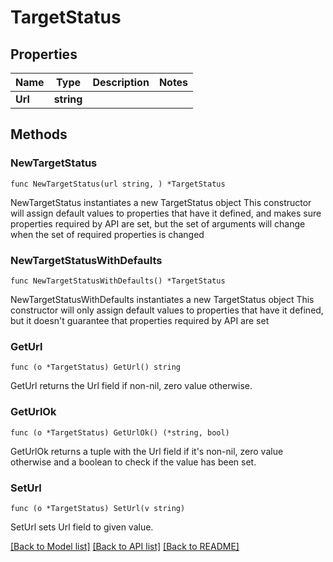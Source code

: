 # TargetStatus

## Properties

Name | Type | Description | Notes
------------ | ------------- | ------------- | -------------
**Url** | **string** |  | 

## Methods

### NewTargetStatus

`func NewTargetStatus(url string, ) *TargetStatus`

NewTargetStatus instantiates a new TargetStatus object
This constructor will assign default values to properties that have it defined,
and makes sure properties required by API are set, but the set of arguments
will change when the set of required properties is changed

### NewTargetStatusWithDefaults

`func NewTargetStatusWithDefaults() *TargetStatus`

NewTargetStatusWithDefaults instantiates a new TargetStatus object
This constructor will only assign default values to properties that have it defined,
but it doesn't guarantee that properties required by API are set

### GetUrl

`func (o *TargetStatus) GetUrl() string`

GetUrl returns the Url field if non-nil, zero value otherwise.

### GetUrlOk

`func (o *TargetStatus) GetUrlOk() (*string, bool)`

GetUrlOk returns a tuple with the Url field if it's non-nil, zero value otherwise
and a boolean to check if the value has been set.

### SetUrl

`func (o *TargetStatus) SetUrl(v string)`

SetUrl sets Url field to given value.



[[Back to Model list]](../README.md#documentation-for-models) [[Back to API list]](../README.md#documentation-for-api-endpoints) [[Back to README]](../README.md)


